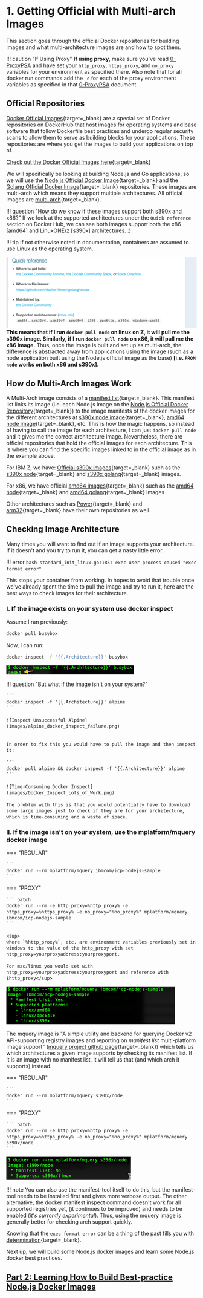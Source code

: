 # 1. Getting Official with Multi-arch Images

This section goes through the official Docker repositories for building images and what multi-architecture images are and how to spot them.

!!! caution "If Using Proxy"
    **If using proxy**, make sure you've read [0-ProxyPSA](0-ProxyPSA.md) and have set your `http_proxy`, `https_proxy`, and `no_proxy` variables for your environment as specified there. Also note that for all docker run commands add the `-e` for each of the proxy environment variables as specified in that [0-ProxyPSA](0-ProxyPSA.md) document.

## Official Repositories

[Docker Official Images](https://docs.docker.com/docker-hub/official_images/){target=_blank} are a special set of Docker repositories on DockerHub that host images for operating systems and base software that follow Dockerfile best practices and undergo regular security scans to allow them to serve as building blocks for your applications. These repositories are where you get the images to build your applications on top of.

[Check out the Docker Official Images here](https://hub.docker.com/search?q=&type=image&image_filter=official){target=_blank}

We will specifically be looking at building Node.js and Go applications, so we will use the [Node.js Official Docker Image](https://hub.docker.com/_/node/){target=_blank} and the [Golang Official Docker Image](https://hub.docker.com/_/golang/){target=_blank} repositories. These images are multi-arch which means they support multiple architectures. All official images are [multi-arch](https://blog.docker.com/2017/09/docker-official-images-now-multi-platform/){target=_blank}.

!!! question "How do we know if these images support both s390x and x86?"
    If we look at the supported architectures under the `Quick reference` section on Docker Hub, we can see both images support both the x86 [amd64] and LinuxONE/z [s390x] architectures. :)

!!! tip
    If not otherwise noted in documentation, containers are assumed to use Linux as the operating system.

![docker golang architectures](images/docker_golang.png)
**This means that if I run `docker pull node` on linux on Z, it will pull me the s390x image. Similarly, if I run `docker pull node` on x86, it will pull me the x86 image.** Thus, once the image is built and set up as multi-arch, the difference is abstracted away from applications using the image (such as a node application built using the Node.js official image as the base) **[i.e. `FROM node` works on both x86 and s390x].**

## How do Multi-Arch Images Work

A Multi-Arch image consists of a [manifest list](https://github.com/docker/distribution/blob/master/docs/spec/manifest-v2-2.md#manifest-list){target=_blank}. This manifest list links its image (i.e. each Node.js image on the [Node.js Official Docker Repository](https://hub.docker.com/_/node/){target=_blank}) to the image manifests of the docker images for the different architectures at [s390x node image](https://hub.docker.com/r/s390x/node/){target=_blank}, [amd64 node image](https://hub.docker.com/r/amd64/node/){target=_blank}, etc. This is how the magic happens, so instead of having to call the image for each architecture, I can just `docker pull node` and it gives me the correct architecture image. Nevertheless, there are official repositories that hold the official images for each architecture. This is where you can find the specific images linked to in the official image as in the example above.

For IBM Z, we have:
[Official s390x images](https://hub.docker.com/u/s390x/){target=_blank}
such as the [s390x node](https://hub.docker.com/r/s390x/node/){target=_blank} and [s390x golang](https://hub.docker.com/r/s390x/golang/){target=_blank} images.

For x86, we have official [amd64 images](https://hub.docker.com/u/amd64/){target=_blank} such as the [amd64 node](https://hub.docker.com/r/amd64/node/){target=_blank} and [amd64 golang](https://hub.docker.com/r/amd64/golang/){target=_blank} images

Other architectures such as [Power](https://hub.docker.com/u/ppc64le/){target=_blank} and [arm32](https://hub.docker.com/u/arm32v7/){target=_blank} have their own repositories as well.

## Checking Image Architecture

Many times you will want to find out if an image supports your architecture. If it doesn't and you try to run it, you can get a nasty little error.

!!! error
    ```bash
    standard_init_linux.go:185: exec user process caused "exec format error"
    ```

This stops your container from working. In hopes to avoid that trouble once we've already spent the time to pull the image and try to run it, here are the best ways to check images for their architecture.

### I. If the image exists on your system use docker inspect

Assume I ran previously:

``` bash
docker pull busybox
```

Now, I can run:

``` bash
docker inspect -f '{{.Architecture}}' busybox
```

![Inspect for Architecture Docker](images/inspect_for_arch_docker.png)

!!! question "But what if the image isn't on your system?"

    ```
    docker inspect -f '{{.Architecture}}' alpine
    ```

    ![Inspect Unsuccessful Alpine](images/alpine_docker_inspect_failure.png)


    In order to fix this you would have to pull the image and then inspect it:

    ```
    docker pull alpine && docker inspect -f '{{.Architecture}}' alpine
    ```

    ![Time-Consuming Docker Inspect](images/Docker_Inspect_Lots_of_Work.png)

    The problem with this is that you would potentially have to download some large images just to check if they are for your architecture, which is time-consuming and a waste of space.

### II. If the image isn't on your system, use the mplatform/mquery docker image

=== "REGULAR"

    ```
    docker run --rm mplatform/mquery ibmcom/icp-nodejs-sample
    ```

=== "PROXY"

    ``` batch
    docker run --rm -e http_proxy=%http_proxy% -e https_proxy=%https_proxy% -e no_proxy="%no_proxy%" mplatform/mquery ibmcom/icp-nodejs-sample
    ```

    <sup>
    where `%http_proxy%`, etc. are environment variables previously set in windows to the value of the http_proxy with set http_proxy=yourproxyaddress:yourproxyport. 

    For mac/linux you would set with http_proxy=yourproxyaddress:yourproxyport and reference with $http_proxy</sup>

![Mquery Nodejs Sample](images/mplatform-mquery-icp-nodejs-sample.png)

The mquery image is "A simple utility and backend for querying Docker v2 API-supporting registry images and reporting on *manifest list* multi-platform image support" ([mquery project github page](https://github.com/estesp/mquery){target=_blank}) which tells us which architectures a given image supports by checking its manifest list. If it is an image with no manifest list, it will tell us that (and which arch it supports) instead.

=== "REGULAR"  
  
    ```
    docker run --rm mplatform/mquery s390x/node
    ```

=== "PROXY"
  
    ``` batch
    docker run --rm -e http_proxy=%http_proxy% -e https_proxy=%https_proxy% -e no_proxy="%no_proxy%" mplatform/mquery s390x/node
    ```

![s390x Node mplatform Mquery](images/s390x-node-mplatform-mquery.png)

!!! note
    You can also use the manifest-tool itself to do this, but the manifest-tool needs to be installed first and gives more verbose output. The other alternative, the docker manifest inspect command doesn't work for all supported registries yet, (it continues to be improved) and needs to be enabled (*it's currently experimental*). Thus, using the mquery image is generally better for checking arch support quickly.

Knowing that the `exec format error` can be a thing of the past fills you with [determination](https://undertale.fandom.com/wiki/Determination){target=_blank}.

Next up, we will build some Node.js docker images and learn some Node.js docker best practices.

## [Part 2: Learning How to Build Best-practice Node.js Docker Images](2-Best-Practice-Nodejs.md)
